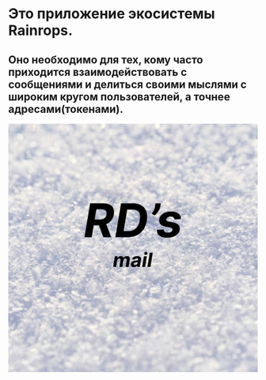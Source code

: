 # Это приложение экосистемы Rainrops.
## Оно необходимо для тех, кому часто приходится взаимодействовать с сообщениями и делиться своими мыслями с широким кругом пользователей, а точнее адресами(токенами).

![](icon.png)